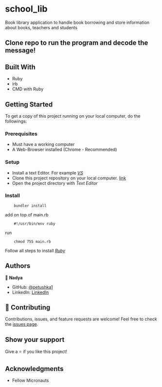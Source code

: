 # school_lib
Book library application to handle book borrowing and store information about books, teachers and students

## Clone repo to run the program and decode the message!

## Built With
- Ruby
- irb
- CMD with Ruby

## Getting Started

To get a copy of this project running on your local computer, do the followings:

### Prerequisites
- Must have a working computer
- A Web-Browser installed (Chrome - Recommended)

### Setup
- Install a text Editor. For example [_VS_](https://visualstudio.microsoft.com/)
- Clone this project repository on your local computer. [link](https://github.com/petushka1/school_lib.git)
- Open the project directory with _Text Editor_

### Install

```
    bundler install
```
add on top of main.rb
```
    #!/usr/bin/env ruby
```
run
```
    chmod 755 main.rb
```


Follow all steps to install [_Ruby_](https://rubyinstaller.org/) 


## Authors

👤 **Nadya**

- GitHub: [@petushka1](https://github.com/petushka1)
- LinkedIn: [LinkedIn](http://www.linkedin.com/in/nadyalevina)



## :handshake: Contributing

Contributions, issues, and feature requests are welcome!
Feel free to check the [issues page](../../issues/).

## Show your support
Give a :star:️ if you like this project!

## Acknowledgments
- Fellow Micronauts